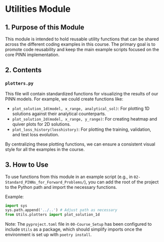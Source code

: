 # Utilities Module

## 1. Purpose of this Module

This module is intended to hold reusable utility functions that can be shared across the different coding examples in this course. The primary goal is to promote code reusability and keep the main example scripts focused on the core PINN implementation.

## 2. Contents

### `plotters.py`

This file will contain standardized functions for visualizing the results of our PINN models. For example, we could create functions like:

-   `plot_solution_1d(model, x_range, analytical_sol)`: For plotting 1D solutions against their analytical counterparts.
-   `plot_solution_2d(model, x_range, y_range)`: For creating heatmap and quiver plots for 2D solutions.
-   `plot_loss_history(losshistory)`: For plotting the training, validation, and test loss evolution.

By centralizing these plotting functions, we can ensure a consistent visual style for all the examples in the course.

## 3. How to Use

To use functions from this module in an example script (e.g., in `02-Standard_PINNs_for_Forward_Problems/`), you can add the root of the project to the Python path and import the necessary functions.

Example:
```python
import sys
sys.path.append('../..') # Adjust path as necessary
from Utils.plotters import plot_solution_1d
```

Note: The `pyproject.toml` file in `00-Course_Setup` has been configured to include `Utils` as a package, which should simplify imports once the environment is set up with `poetry install`.
